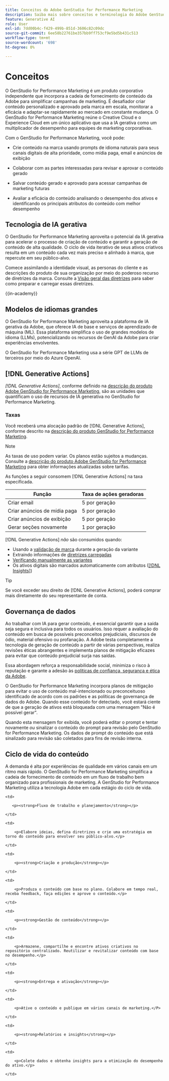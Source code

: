 ```yaml
---
title: Conceitos do Adobe GenStudio for Performance Marketing
description: Saiba mais sobre conceitos e terminologia do Adobe GenStudio for Performance Marketing.
feature: Generative AI
role: User
exl-id: 7dd00b4c-f429-499b-851d-3606c82c09dc
source-git-commit: 6ee58b22761be357bb9ff753cf9e5bd5b431c513
workflow-type: tm+mt
source-wordcount: '698'
ht-degree: 0%

---
```


# Conceitos 

O GenStudio for Performance Marketing é um produto corporativo independente que incorpora a cadeia de fornecimento de conteúdo da Adobe para simplificar campanhas de marketing. É desafiador criar conteúdo personalizado e aprovado pela marca em escala, monitorar a eficácia e adaptar-se rapidamente ao mercado em constante mudança. O GenStudio for Performance Marketing reúne o Creative Cloud e o Experience Cloud em um único aplicativo que usa a IA gerativa como um multiplicador de desempenho para equipes de marketing corporativas.

Com o GenStudio for Performance Marketing, você pode:

* Crie conteúdo na marca usando prompts de idioma naturais para seus canais digitais de alta prioridade, como mídia paga, email e anúncios de exibição

* Colaborar com as partes interessadas para revisar e aprovar o conteúdo gerado
* Salvar conteúdo gerado e aprovado para acessar campanhas de marketing futuras
* Avaliar a eficácia do conteúdo analisando o desempenho dos ativos e identificando os principais atributos do conteúdo com melhor desempenho

## Tecnologia de IA gerativa

O GenStudio for Performance Marketing aproveita o potencial da IA gerativa para acelerar o processo de criação de conteúdo e garantir a geração de conteúdo de alta qualidade. O ciclo de vida iterativo de seus ativos criativos resulta em um conteúdo cada vez mais preciso e alinhado à marca, que repercute em seu público-alvo.

Comece assimilando a identidade visual, as personas do cliente e as descrições do produto de sua organização por meio do poderoso recurso de diretrizes da marca. Consulte a [Visão geral das diretrizes](../user-guide/guidelines/overview.md) para saber como preparar e carregar essas diretrizes.

{{in-academy}}

## Modelos de idiomas grandes

O GenStudio for Performance Marketing aproveita a plataforma de IA gerativa da Adobe, que oferece IA de base e serviços de aprendizado de máquina (ML). Essa plataforma simplifica o uso de grandes modelos de idioma (LLMs), potencializando os recursos de GenAI da Adobe para criar experiências envolventes.

O GenStudio for Performance Marketing usa a série GPT de LLMs de terceiros por meio do Azure OpenAI.<!-- Claude, and Gemini models. -->

## [!DNL Generative Actions]

_[!DNL Generative Actions]_, conforme definido na [descrição do produto Adobe GenStudio for Performance Marketing](https://helpx.adobe.com/legal/product-descriptions/adobe-genstudio-for-performance-marketing---product-description.html), são as unidades que quantificam o uso de recursos de IA generativa no GenStudio for Performance Marketing.

<!-- Add example about usage mode?
Where users check how many generative actions they have left
How they re-up their genactions
If genactions roll over month to month or not -->

### Taxas

Você receberá uma alocação padrão de [!DNL Generative Actions], conforme descrito na [descrição do produto GenStudio for Performance Marketing](https://helpx.adobe.com/legal/product-descriptions/adobe-genstudio-for-performance-marketing---product-description.html).

>[!NOTE]
>
>As taxas de uso podem variar. Os planos estão sujeitos a mudanças. Consulte a [descrição do produto Adobe GenStudio for Performance Marketing](https://helpx.adobe.com/legal/product-descriptions/adobe-genstudio-for-performance-marketing---product-description.html) para obter informações atualizadas sobre tarifas.

As funções a seguir consomem [!DNL Generative Actions] na taxa especificada.

| Função | Taxa de ações geradoras |
| -----------------------  | ------------------ |
| Criar email | 5 por geração |
| Criar anúncios de mídia paga | 5 por geração |
| Criar anúncios de exibição | 5 por geração |
| Gerar seções novamente | 1 por geração |

<!-- | Generate on-brand images | 1 per prompt  |
| Translation              | 1 per prompt  |
| Video: ADLS              | 1 per prompt  |
| Video: TTS + Avatar      | 1 per prompt  | -->

[!DNL Generative Actions] _não_ são consumidos quando:

* Usando a [validação de marca](/help/user-guide/guidelines/brand-validation.md) durante a geração da variante
* Extraindo informações de [diretrizes carregadas](/help/user-guide/guidelines/add-guidelines.md)
* [Verificando manualmente as variantes](/help/user-guide/guidelines/brand-validation.md#improve-brand-alignment)
* Os ativos digitais são marcados automaticamente com atributos ([[!DNL Insights]](/help/user-guide/insights/overview.md))

>[!TIP]
>
>Se você exceder seu direito de [!DNL Generative Actions], poderá comprar mais diretamente do seu representante de conta.

## Governança de dados

Ao trabalhar com IA para gerar conteúdo, é essencial garantir que a saída seja segura e inclusiva para todos os usuários. Isso requer a avaliação do conteúdo em busca de possíveis preconceitos prejudiciais, discursos de ódio, material ofensivo ou profanação. A Adobe testa completamente a tecnologia de geração de conteúdo a partir de várias perspectivas, realiza revisões éticas abrangentes e implementa planos de mitigação eficazes para evitar que conteúdo prejudicial surja nas saídas.

Essa abordagem reforça a responsabilidade social, minimiza o risco à reputação e garante a adesão às [políticas de confiança, segurança e ética da Adobe](https://www.adobe.com/content/dam/cc/en/ai-ethics/pdfs/Adobe-AI-Ethics-Principles.pdf).

O GenStudio for Performance Marketing incorpora planos de mitigação para evitar o uso de conteúdo mal-intencionado ou preconceituoso identificado de acordo com os padrões e as políticas de governança de dados do Adobe. Quando esse conteúdo for detectado, você estará ciente de que a geração de ativos está bloqueada com uma mensagem &quot;Não é possível gerar&quot;.

Quando esta mensagem for exibida, você poderá editar o prompt e tentar novamente _ou_ sinalizar o conteúdo do prompt para revisão pelo GenStudio for Performance Marketing. Os dados de prompt do conteúdo que está sinalizado para revisão são coletados para fins de revisão interna.

## Ciclo de vida do conteúdo

A demanda é alta por experiências de qualidade em vários canais em um ritmo mais rápido. O GenStudio for Performance Marketing simplifica a cadeia de fornecimento de conteúdo em um fluxo de trabalho bem organizado para profissionais de marketing. A GenStudio for Performance Marketing utiliza a tecnologia Adobe em cada estágio do ciclo de vida.

<table style="table-layout:auto">

<tr style="border: 0;">

    <td>

       <p><strong>Fluxo de trabalho e planejamento</strong></p>

    </td>

    <td>

        <p>Elabore ideias, defina diretrizes e crie uma estratégia em torno do conteúdo para envolver seu público-alvo.</p>

    </td>

</tr>

<tr style="border: 0;">

    <td>

        <p><strong>Criação e produção</strong></p>

    </td>

    <td>

        <p>Produza o conteúdo com base no plano. Colabore em tempo real, receba feedback, faça edições e aprove o conteúdo.</p>

    </td>

</tr>

<tr style="border: 0;">

    <td>

        <p><strong>Gestão de conteúdo</strong></p>

    </td>

    <td>

        <p>Armazene, compartilhe e encontre ativos criativos no repositório centralizado. Reutilizar e revitalizar conteúdo com base no desempenho.</p>

    </td>

</tr>

<tr style="border: 0;">

    <td>

        <p><strong>Entrega e ativação</strong></p>

    </td>

    <td>

        <p>Ative o conteúdo e publique em vários canais de marketing.</P>

    </td>

</tr>

<tr style="border: 0;">

    <td>

        <p><strong>Relatórios e insights</strong></p>

    </td>

    <td>

        <p>Colete dados e obtenha insights para a otimização do desempenho do ativo.</p>

    </td>

</tr>

</table>
